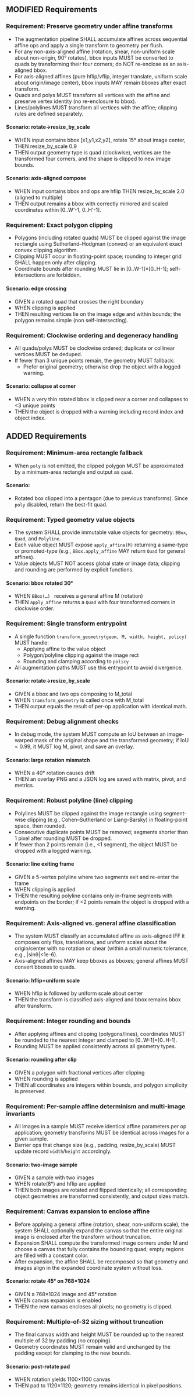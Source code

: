## MODIFIED Requirements

### Requirement: Preserve geometry under affine transforms
- The augmentation pipeline SHALL accumulate affines across sequential affine ops and apply a single transform to geometry per flush.
- For any non-axis-aligned affine (rotation, shear, non-uniform scale about non-origin, 90° rotates), bbox inputs MUST be converted to quads by transforming their four corners; do NOT re-enclose as an axis-aligned bbox.
- For axis-aligned affines (pure hflip/vflip, integer translate, uniform scale about origin/image center), bbox inputs MAY remain bboxes after exact transform.
- Quads and polys MUST transform all vertices with the affine and preserve vertex identity (no re-enclosure to bbox).
- Lines/polylines MUST transform all vertices with the affine; clipping rules are defined separately.
#### Scenario: rotate→resize_by_scale
- WHEN input contains bbox [x1,y1,x2,y2], rotate 15° about image center, THEN resize_by_scale 0.9
- THEN output geometry type is quad (clockwise), vertices are the transformed four corners, and the shape is clipped to new image bounds.
#### Scenario: axis-aligned compose
- WHEN input contains bbox and ops are hflip THEN resize_by_scale 2.0 (aligned to multiple)
- THEN output remains a bbox with correctly mirrored and scaled coordinates within [0..W'-1, 0..H'-1].

### Requirement: Exact polygon clipping
- Polygons (including rotated quads) MUST be clipped against the image rectangle using Sutherland–Hodgman (convex) or an equivalent exact convex clipping algorithm.
- Clipping MUST occur in floating-point space; rounding to integer grid SHALL happen only after clipping.
- Coordinate bounds after rounding MUST lie in [0..W-1]×[0..H-1]; self-intersections are forbidden.
#### Scenario: edge crossing
- GIVEN a rotated quad that crosses the right boundary
- WHEN clipping is applied
- THEN resulting vertices lie on the image edge and within bounds; the polygon remains simple (non self-intersecting).

### Requirement: Clockwise ordering and degeneracy handling
- All quads/polys MUST be clockwise ordered; duplicate or collinear vertices MUST be deduped.
- If fewer than 3 unique points remain, the geometry MUST fallback:
  - Prefer original geometry; otherwise drop the object with a logged warning.
#### Scenario: collapse at corner
- WHEN a very thin rotated bbox is clipped near a corner and collapses to <3 unique points
- THEN the object is dropped with a warning including record index and object index.

## ADDED Requirements

### Requirement: Minimum-area rectangle fallback
- When `poly` is not emitted, the clipped polygon MUST be approximated by a minimum-area rectangle and output as `quad`.
#### Scenario:
- Rotated box clipped into a pentagon (due to previous transforms). Since `poly` disabled, return the best-fit quad.

### Requirement: Typed geometry value objects
- The system SHALL provide immutable value objects for geometry: `BBox`, `Quad`, and `Polyline`.
- Each value object MUST expose `apply_affine(M)` returning a same-type or promoted-type (e.g., `BBox.apply_affine` MAY return `Quad` for general affines).
- Value objects MUST NOT access global state or image data; clipping and rounding are performed by explicit functions.
#### Scenario: bbox rotated 30°
- WHEN `BBox(…)
` receives a general affine M (rotation)
- THEN `apply_affine` returns a `Quad` with four transformed corners in clockwise order.

### Requirement: Single transform entrypoint
- A single function `transform_geometry(geom, M, width, height, policy)` MUST handle:
  - Applying affine to the value object
  - Polygon/polyline clipping against the image rect
  - Rounding and clamping according to `policy`
- All augmentation paths MUST use this entrypoint to avoid divergence.
#### Scenario: rotate→resize_by_scale
- GIVEN a bbox and two ops composing to M_total
- WHEN `transform_geometry` is called once with M_total
- THEN output equals the result of per-op application with identical math.

### Requirement: Debug alignment checks
- In debug mode, the system MUST compute an IoU between an image-warped mask of the original shape and the transformed geometry; if IoU < 0.99, it MUST log M, pivot, and save an overlay.
#### Scenario: large rotation mismatch
- WHEN a 40° rotation causes drift
- THEN an overlay PNG and a JSON log are saved with matrix, pivot, and metrics.

### Requirement: Robust polyline (line) clipping
- Polylines MUST be clipped against the image rectangle using segment-wise clipping (e.g., Cohen–Sutherland or Liang–Barsky) in floating-point space, then rounded.
- Consecutive duplicate points MUST be removed; segments shorter than 1 pixel after rounding MUST be dropped.
- If fewer than 2 points remain (i.e., <1 segment), the object MUST be dropped with a logged warning.
#### Scenario: line exiting frame
- GIVEN a 5-vertex polyline where two segments exit and re-enter the frame
- WHEN clipping is applied
- THEN the resulting polyline contains only in-frame segments with endpoints on the border; if <2 points remain the object is dropped with a warning.

### Requirement: Axis-aligned vs. general affine classification
- The system MUST classify an accumulated affine as axis-aligned IFF it composes only flips, translations, and uniform scales about the origin/center with no rotation or shear (within a small numeric tolerance, e.g., |sinθ|<1e-6).
- Axis-aligned affines MAY keep bboxes as bboxes; general affines MUST convert bboxes to quads.
#### Scenario: hflip+uniform scale
- WHEN hflip is followed by uniform scale about center
- THEN the transform is classified axis-aligned and bbox remains bbox after transform.

### Requirement: Integer rounding and bounds
- After applying affines and clipping (polygons/lines), coordinates MUST be rounded to the nearest integer and clamped to [0..W-1]×[0..H-1].
- Rounding MUST be applied consistently across all geometry types.
#### Scenario: rounding after clip
- GIVEN a polygon with fractional vertices after clipping
- WHEN rounding is applied
- THEN all coordinates are integers within bounds, and polygon simplicity is preserved.

### Requirement: Per-sample affine determinism and multi-image invariants
- All images in a sample MUST receive identical affine parameters per op application; geometry transforms MUST be identical across images for a given sample.
- Barrier ops that change size (e.g., padding, resize_by_scale) MUST update record `width`/`height` accordingly.
#### Scenario: two-image sample
- GIVEN a sample with two images
- WHEN rotate(8°) and hflip are applied
- THEN both images are rotated and flipped identically; all corresponding object geometries are transformed consistently, and output sizes match.

### Requirement: Canvas expansion to enclose affine
- Before applying a general affine (rotation, shear, non-uniform scale), the system SHALL optionally expand the canvas so that the entire original image is enclosed after the transform without truncation.
- Expansion SHALL compute the transformed image corners under M and choose a canvas that fully contains the bounding quad; empty regions are filled with a constant color.
- After expansion, the affine SHALL be recomposed so that geometry and images align in the expanded coordinate system without loss.
#### Scenario: rotate 45° on 768×1024
- GIVEN a 768×1024 image and 45° rotation
- WHEN canvas expansion is enabled
- THEN the new canvas encloses all pixels; no geometry is clipped.

### Requirement: Multiple-of-32 sizing without truncation
- The final canvas width and height MUST be rounded up to the nearest multiple of 32 by padding (no cropping).
- Geometry coordinates MUST remain valid and unchanged by the padding except for clamping to the new bounds.
#### Scenario: post-rotate pad
- WHEN rotation yields 1100×1100 canvas
- THEN pad to 1120×1120; geometry remains identical in pixel positions.


